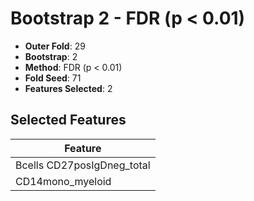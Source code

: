 # Bootstrap 2 - FDR (p < 0.01)

- **Outer Fold**: 29
- **Bootstrap**: 2
- **Method**: FDR (p < 0.01)
- **Fold Seed**: 71
- **Features Selected**: 2

## Selected Features

| Feature |
|---------|
| Bcells CD27posIgDneg_total |
| CD14mono_myeloid |
